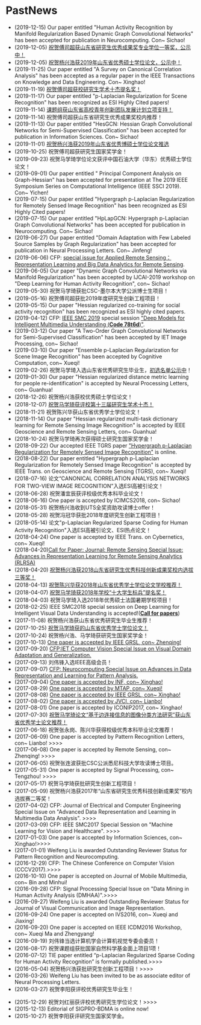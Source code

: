 # PastNews
* (2019-12-15) Our paper entitled "Human Activity Recognition by Manifold Regularization Based Dynamic Graph Convolutional Networks" has been accepted for publication in Neurocomputing. Con~ Sichao!
* (2019-12-05) [祝贺傅司超获山东省研究生优秀成果奖专业学位一等奖，公示中！](http://edu.shandong.gov.cn/art/2019/12/4/art_11982_7924861.html)
* (2019-12-05) [祝贺杨兴浩获2019年山东省优秀硕士学位论文，公示中！](http://edu.shandong.gov.cn/art/2019/12/4/art_11982_7924861.html)
* (2019-11-25) Our paper entitled "A Survey on Canonical Correlation Analysis" has been accepted as a regular paper in the IEEE Transactions on Knowledge and Data Engineering. Con~ Xinghao!
* (2019-11-19) [祝贺傅司超获校研究生学术十杰提名奖！](http://gs.upc.edu.cn/2019/1119/c14671a226328/page.htm)
* (2019-11-17) Our paper entitled "p-Laplacian Regularization for Scene Recognition" has been recognized as ESI Highly Cited papers!
* (2019-11-14) [课题组获山东省高校青年创新团队发展计划立项支持！](http://news.upc.edu.cn/info/1432/94889.htm)
* (2019-11-14) 祝贺傅司超获山东省研究生优秀成果奖校内推荐！
* (2019-11-13) Our paper entitled "HesGCN: Hessian Graph Convolutional Networks for Semi-Supervised Classification" has been accepted for publication in Information Sciences. Con~ Sichao!
* (2019-11-01) [祝贺杨兴浩获2019年山东省优秀博硕士学位论文推选](http://gs.upc.edu.cn/2019/1101/c14671a223625/page.htm)
* (2019-10-25) 祝贺傅司超获研究生国家奖学金！
* (2019-09-23) 祝贺马学琦学位论文获评中国石油大学（华东）优秀硕士学位论文！
* (2019-09-01) Our paper entitled " Principal Component Analysis on Graph-Hessian" has been accepted for presentation at The 2019 IEEE Symposium Series on Computational Intelligence (IEEE SSCI 2019). Con~ Yichen!
* (2019-07-15) Our paper entitled "Hypergraph p-Laplacian Regularization for Remotely Sensed Image Recognition" has been recognized as ESI Highly Cited papers!
* (2019-07-15) Our paper entitled "HpLapGCN: Hypergraph p-Laplacian Graph Convolutional Networks" has been accepted for publication in Neurocomputing. Con~ Sichao!
* (2019-06-27) Our paper entitled "Domain Adaptation with Few Labeled Source Samples by Graph Regularization" has been accepted for publication in Neural Processing Letters. Con~ Jinfeng!
* (2019-06-06) CFP: [special issue for Applied Remote Sensing：Representation Learning and Big Data Analytics for Remote Sensing](https://www.spiedigitallibrary.org/journals/journal-of-applied-remote-sensing/call-for-papers?SSO=1&from=timeline#RepresentationLearningandBigDataAnalyticsforRemoteSensing).
* (2019-06-05) Our paper "Dynamic Graph Convolutional Networks via Manifold Regularization" has been accepted by IJCAI-2019 workshop on "Deep Learning for Human Activity Recognition", con~ Sichao!
* (2019-05-30) 祝贺马学琦获批CSC-墨尔本大学公派博士生项目！
* (2019-05-16) 祝贺傅司超获批2019年度研究生创新工程项目！
* (2019-05-15) Our paper "Hessian regularized co-training for social activity recognition" has been recognized as ESI highly cited papers.
* (2019-04-12) CFP: [IEEE SMC 2019](http://smc2019.org/) special session ["Deep Models for Intelligent Multimedia Understanding (**Code 78t6d**)"](https://frostliu.github.io/smc2019).
* (2019-03-12) Our paper "A Two-Order Graph Convolutional Networks for Semi-Supervised Classification" has been accepted by IET Image Processing, con~ Sichao!
* (2019-03-10) Our paper "Ensemble p-Laplacian Regularization for Scene Image Recognition" has been accepted by Cognitive Computation, con~ Xueqi!
* (2019-02-26) 祝贺马学琦入选山东省优秀研究生毕业生，[初选名单公示中](http://ygb.upc.edu.cn/_t235/2019/0222/c3793a190450/page.psp)！
* (2019-01-30) Our paper "Hessian regularized distance metric learning for people re-identification" is accepted by Neural Processing Letters, con~ Guanhua!
* (2018-12-26) 祝贺杨兴浩获校优秀硕士学位论文！
* (2018-12-07) [祝贺马学琦获评校第十三届研究生学术十杰！](http://news.upc.edu.cn/info/1432/89379.htm)
* (2018-11-21) 祝贺陈兴华获山东省优秀学士学位论文！
* (2018-11-14) Our paper "Hessian regularized multi-task dictionary learning for Remote Sensing Image Recognition" is accepted by IEEE Geoscience and Remote Sensing Letters, con~ Guanhua!
* (2018-10-24) 祝贺马学琦再次获得硕士研究生国家奖学金！
* (2018-09-22) Our accepted IEEE TGRS paper ["Hypergraph p-Laplacian Regularization for Remotely Sensed Image Recognition"](https://ieeexplore.ieee.org/document/8469151/) is online.
* (2018-08-22) Our paper entitled "Hypergraph p-Laplacian Regularization for Remotely Sensed Image Recognition" is accepted by IEEE Trans. on Geoscience and Remote Sensing (TGRS), con~ Xueqi!
* (2018-07-16) 论文“CANONICAL CORRELATION ANALYSIS NETWORKS FOR TWO-VIEW IMAGE RECOGNITION”入选ESI高被引论文！
* (2018-06-28) 祝贺潘宜辰获评校级优秀本科毕业论文！
* (2018-06-16) One paper is accepted by ICIMCS2018, con~ Sichao!
* (2018-05-31) 祝贺杨兴浩收到UTS全奖资助攻读博士offer！
* (2018-05-28) 祝贺冯冠华获批2018年度研究生创新工程项目！
* (2018-05-14) 论文"p-Laplacian Regularized Sparse Coding for Human Activity Recognition"入选ESI高被引论文、ESI热点论文！ 
* (2018-04-24) One paper is accepted by IEEE Trans. on Cybernetics, con~ Xueqi!
* (2018-04-20)[Call for Paper: Journal: Remote Sensing Special Issue: Advances in Representation Learning for Remote Sensing Analytics (RLRSA)
](http://www.mdpi.com/journal/remotesensing/special_issues/Representation-Learning#info)
* (2018-04-20) [祝贺杨兴浩获2018山东省研究生优秀科技创新成果奖校内选拔三等奖！](http://gs.upc.edu.cn/2018/0420/c1794a146584/page.htm)
* (2018-04-13) [祝贺陈兴华获2018年山东省优秀学士学位论文学校推荐！](http://jwc.upc.edu.cn/2018/0413/c545a145404/page.psp)
* (2018-04-07) [祝贺马学琦获2018年学校“十大学生标兵”提名奖！](http://ygb.upc.edu.cn/2018/0402/c3793a142413/page.htm)
* (2018-04-03) 祝贺马学琦入选2018年优秀硕士法国暑期学校项目！
* (2018-02-25) IEEE SMC2018 special session on Deep Learning for Intelligent Visual Data Understanding is accepted!(**[Call for papers](http://www.smc2018.org/approved-special-sessions/c20-deep-learning-for-intelligent-visual-data-understanding/)**)
* (2017-11-08) 祝贺杨兴浩获山东省优秀研究生毕业生推荐！
* (2017-10-25) [祝贺马学琦获的山东省优秀学士学位论文！](http://news.upc.edu.cn/2017/1025/c251a86783/page.htm)
* (2017-10-24) 祝贺杨兴浩、马学琦获研究生国家奖学金！
* (2017-10-13) [One paper is accepted by IEEE GRSL, con~ Zhenqing!](http://ieeexplore.ieee.org/document/8098568/)
* (2017-09-20) [CFP:IET Computer Vision Special Issue on Visual Domain Adaptation and Generalization.](http://digital-library.theiet.org/files/IET_CVI_VDAG.pdf)
* (2017-09-13) 刘伟锋入选IEEE高级会员！
* (2017-09-07) [CFP: Neurocomputing Special Issue on Advances in Data Representation and Learning for Pattern Analysis.](https://www.journals.elsevier.com/neurocomputing/call-for-papers/special-issue-on-advances-in-data-representation-and-learnin)
* (2017-09-04) [One paper is accepted by INF, con~ Xinghao!](https://doi.org/10.1016/j.inffus.2017.09.001)
* (2017-08-29) [One paper is accepted by MTAP, con~ Xueqi!](https://link.springer.com/article/10.1007/s11042-017-5172-1)
* (2017-08-08) [One paper is accepted by IEEE GRSL, con~ Xinghao!](http://ieeexplore.ieee.org/document/8023806/)
* (2017-08-02) [One paper is accepted by JVCI, con~ Lianbo!](https://doi.org/10.1016/j.jvcir.2017.08.001)
* (2017-08-01) One paper is accepted by ICONIP2017, con~ Xinghao!
* (2017-07-30) [祝贺马学琦论文“基于边连接信息的图像分类方法研究”获山东省优秀学士论文推荐！](http://jwc.upc.edu.cn/s/19/t/214/2b/01/info142081.htm)
* (2017-06-18) 祝贺张永岗、陈兴华获得校级优秀本科毕业论文推荐！
* (2017-06-09) One paper is accepted by Pattern Recognition Letters, con~ Lianbo! >>>>
* (2017-06-08) One paper is accepted by Remote Sensing, con~ Zhenqing! >>>>
* (2017-06-05) 祝贺张连波获批CSC公派悉尼科技大学攻读博士项目。
* (2017-05-31) One paper is accepted by Signal Processing, con~ Tengzhou! >>>>
* (2017-05-17) 祝贺马学琦获批研究生创新工程项目！
* (2017-05-09) 祝贺杨兴浩获2017年“山东省研究生优秀科技创新成果奖”校内选拔赛二等奖！
* (2017-04-02) CFP: Journal of Electrical and Computer Engineering Special Issue on "Advanced Data Representation and Learning in Multimedia Data Analysis". >>>>
* (2017-03-09) CFP: IEEE SMC2017 Special Session on "Machine Learning for Vision and Healthcare". >>>>
* (2017-01-03) One paper is accepted by  Information Sciences, con~ Xinghao!>>>>
* (2017-01-01) Weifeng Liu is awarded Outstanding Reviewer Status for Pattern Recognition and Neurocomputing.
* (2016-12-29) CFP: The Chinese Conference on Computer Vision (CCCV2017).>>>>
* (2016-10-10) One paper is accepted on Journal of Mobile Multimedia, con~ Bin and Minhui!
* (2016-09-28) CFP: Signal Processing Special Issue on "Data Mining in Human Activity Analysis (DMHAA)".>>>>
* (2016-09-27) Weifeng Liu is awarded Outstanding Reviewer Status for Journal of Visual Communication and Image Representation.
* (2016-09-24) One paper is accepted on IVS2016, con~ Xueqi and Jiaxing!
* (2016-09-20) One paper is accepted on IEEE ICDM2016 Workshop, con~ Xueqi Ma and Zhengyang!
* (2016-09-19) 刘伟锋当选计算机学会计算机视觉专委会委员！
* (2016-08-17) 祝贺课题组获批国家自然科学基金面上项目1项！
* (2016-07-12) TIE paper entitled “p-Laplacian Regularized Sparse Coding for Human Activity Recognition” is formally published.>>>>
* (2016-05-04) 祝贺杨兴浩获批研究生创新工程项目！>>>>
* (2016-03-26) Weifeng Liu has been invited to be as associate editor of Neural Processing Letters.
* (2016-03-27) 祝贺李阳获评校优秀研究生毕业生！  
- (2015-12-29) 祝贺刘红丽获评校优秀研究生学位论文！>>>>
- (2015-12-13) Editorial of SIGPRO-BDMA is online now!
- (2015-10-27) 祝贺李阳获评研究生国家奖学金。
